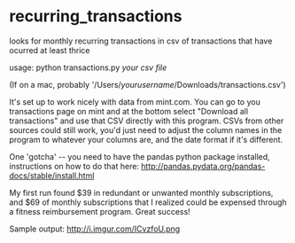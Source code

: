 # recurring_transactions
looks for monthly recurring transactions in csv of transactions that have ocurred at least thrice

usage: python transactions.py *your csv file* 

(If on a mac, probably '/Users/_yourusername_/Downloads/transactions.csv')

It's set up to work nicely with data from mint.com. You can go to you transactions page on mint and at the bottom select "Download all <x> transactions" and use that CSV directly with this program. CSVs from other sources could still work, you'd just need to adjust the column names in the program to whatever your columns are, and the date format if it's different. 

One 'gotcha' -- you need to have the pandas python package installed, instructions on how to do that here:
http://pandas.pydata.org/pandas-docs/stable/install.html

My first run found $39 in redundant or unwanted monthly subscriptions, and $69 of monthly subscriptions that I realized could be expensed through a fitness reimbursement program. Great success! 

Sample output: http://i.imgur.com/ICvzfoU.png
